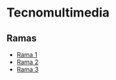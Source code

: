 # Tecnomultimedia

## Ramas

- [Rama 1](web01/index.html)
- [Rama 2](rama2/index.html)
- [Rama 3](rama3/index.html)
